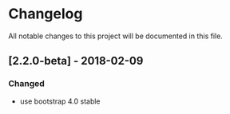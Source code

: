 # Changelog
All notable changes to this project will be documented in this file.

## [2.2.0-beta] - 2018-02-09

### Changed
- use bootstrap 4.0 stable

